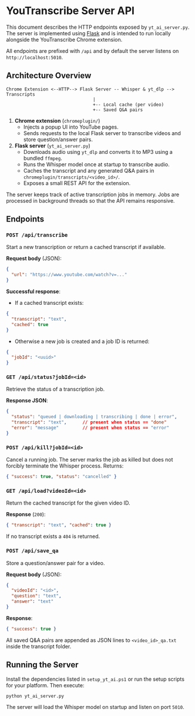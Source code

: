 # YouTranscribe Server API

This document describes the HTTP endpoints exposed by `yt_ai_server.py`. The server is implemented using [Flask](https://flask.palletsprojects.com/) and is intended to run locally alongside the YouTranscribe Chrome extension.

All endpoints are prefixed with `/api` and by default the server listens on `http://localhost:5010`.

## Architecture Overview

```
Chrome Extension <--HTTP--> Flask Server -- Whisper & yt_dlp --> Transcripts
                                 |
                                 +-- Local cache (per video)
                                 +-- Saved Q&A pairs
```

1. **Chrome extension** (`chromeplugin/`)
   - Injects a popup UI into YouTube pages.
   - Sends requests to the local Flask server to transcribe videos and store question/answer pairs.
2. **Flask server** (`yt_ai_server.py`)
   - Downloads audio using `yt_dlp` and converts it to MP3 using a bundled `ffmpeg`.
   - Runs the Whisper model once at startup to transcribe audio.
   - Caches the transcript and any generated Q&A pairs in `chromeplugin/transcripts/<video_id>/`.
   - Exposes a small REST API for the extension.

The server keeps track of active transcription jobs in memory. Jobs are processed in background threads so that the API remains responsive.

## Endpoints

### `POST /api/transcribe`
Start a new transcription or return a cached transcript if available.

**Request body** (JSON):
```json
{
  "url": "https://www.youtube.com/watch?v=..."
}
```

**Successful response**:
- If a cached transcript exists:
```json
{
  "transcript": "text",
  "cached": true
}
```
- Otherwise a new job is created and a job ID is returned:
```json
{
  "jobId": "<uuid>"
}
```

### `GET /api/status?jobId=<id>`
Retrieve the status of a transcription job.

**Response JSON**:
```json
{
  "status": "queued | downloading | transcribing | done | error",
  "transcript": "text",      // present when status == "done"
  "error": "message"         // present when status == "error"
}
```

### `POST /api/kill?jobId=<id>`
Cancel a running job. The server marks the job as killed but does not forcibly terminate the Whisper process. Returns:
```json
{ "success": true, "status": "cancelled" }
```

### `GET /api/load?videoId=<id>`
Return the cached transcript for the given video ID.

**Response** (`200`):
```json
{ "transcript": "text", "cached": true }
```
If no transcript exists a `404` is returned.

### `POST /api/save_qa`
Store a question/answer pair for a video.

**Request body** (JSON):
```json
{
  "videoId": "<id>",
  "question": "text",
  "answer": "text"
}
```

**Response**:
```json
{ "success": true }
```

All saved Q&A pairs are appended as JSON lines to `<video_id>_qa.txt` inside the transcript folder.

## Running the Server

Install the dependencies listed in `setup_yt_ai.ps1` or run the setup scripts for your platform. Then execute:
```bash
python yt_ai_server.py
```
The server will load the Whisper model on startup and listen on port `5010`.

